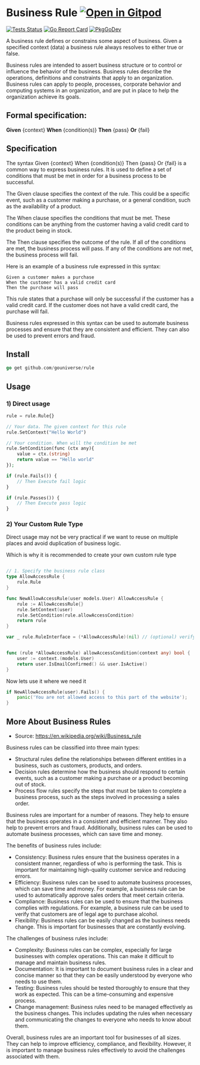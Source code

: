 # Business Rule <a href="https://gitpod.io/#https://github.com/gouniverse/business-rule" style="float:right:"><img src="https://gitpod.io/button/open-in-gitpod.svg" alt="Open in Gitpod" loading="lazy"></a>

[![Tests Status](https://github.com/gouniverse/rule/actions/workflows/tests.yml/badge.svg?branch=main)](https://github.com/gouniverse/rule/actions/workflows/tests.yml)
[![Go Report Card](https://goreportcard.com/badge/github.com/gouniverse/rule)](https://goreportcard.com/report/github.com/gouniverse/rule)
[![PkgGoDev](https://pkg.go.dev/badge/github.com/gouniverse/rule)](https://pkg.go.dev/github.com/gouniverse/rule)

A business rule defines or constrains some aspect of business. Given a specified context (data) a business rule always resolves to either true or false.

Business rules are intended to assert business structure or to control or influence the behavior of the business. Business rules describe the operations, definitions and constraints that apply to an organization. Business rules can apply to people, processes, corporate behavior and computing systems in an organization, and are put in place to help the organization achieve its goals.


## Formal specification: 

<b>Given</b> {context} <b>When</b> {condition(s)} <b>Then</b> {pass} <b>Or</b> {fail}

## Specification

The syntax Given {context} When {condition(s)} Then {pass} Or {fail} is a common way to express business rules. It is used to define a set of conditions that must be met in order for a business process to be successful.

The Given clause specifies the context of the rule. This could be a specific event, such as a customer making a purchase, or a general condition, such as the availability of a product.

The When clause specifies the conditions that must be met. These conditions can be anything from the customer having a valid credit card to the product being in stock.

The Then clause specifies the outcome of the rule. If all of the conditions are met, the business process will pass. If any of the conditions are not met, the business process will fail.

Here is an example of a business rule expressed in this syntax:

```
Given a customer makes a purchase
When the customer has a valid credit card
Then the purchase will pass
```

This rule states that a purchase will only be successful if the customer has a valid credit card. If the customer does not have a valid credit card, the purchase will fail.

Business rules expressed in this syntax can be used to automate business processes and ensure that they are consistent and efficient. They can also be used to prevent errors and fraud.


## Install ##

```go
go get github.com/gouniverse/rule
```

## Usage ##

### 1) Direct usage

```php
rule = rule.Rule{}

// Your data. The given context for this rule
rule.SetContext("Hello World")

// Your condition. When will the condition be met
rule.SetCondition(func (ctx any){
    value = ctx.(string)
    return value == "Hello world"
});

if (rule.Fails()) {
    // Then Execute fail logic
}

if (rule.Passes()) {
    // Then Execute pass logic
}
```

### 2) Your Custom Rule Type

Direct usage may not be very practical if we want to reuse on multiple places and avoid duplication of business logic.

Which is why it is recommended to create your own custom rule type


```go

// 1. Specify the business rule class
type AllowAccessRule {
    rule.Rule
}

func NewAllowAccessRule(user models.User) AllowAccessRule {
	rule := AllowAccessRule{}
    rule.SetContext(user)
	rule.SetCondition(rule.allowAccessCondition)
	return rule
}

var _ rule.RuleInterface = (*AllowAccessRule)(nil) // (optional) verify it extends the RuleInterface interface


func (rule *AllowAccessRule) allowAccessCondition(context any) bool {
	user := context.(models.User)
	return user.IsEmailConfirmed() && user.IsActive()
}
```

Now lets use it where we need it

```go
if NewAllowAccessRule(user).Fails() {
    panic('You are not allowed access to this part of the website');
}
````

## More About Business Rules

- Source: https://en.wikipedia.org/wiki/Business_rule 

Business rules can be classified into three main types:

- Structural rules define the relationships between different entities in a business, such as customers, products, and orders.
- Decision rules determine how the business should respond to certain events, such as a customer making a purchase or a product becoming out of stock.
- Process flow rules specify the steps that must be taken to complete a business process, such as the steps involved in processing a sales order.

Business rules are important for a number of reasons. They help to ensure that the business operates in a consistent and efficient manner. They also help to prevent errors and fraud. Additionally, business rules can be used to automate business processes, which can save time and money.

The benefits of business rules include:

- Consistency: Business rules ensure that the business operates in a consistent manner, regardless of who is performing the task. This is important for maintaining high-quality customer service and reducing errors.
- Efficiency: Business rules can be used to automate business processes, which can save time and money. For example, a business rule can be used to automatically approve sales orders that meet certain criteria.
- Compliance: Business rules can be used to ensure that the business complies with regulations. For example, a business rule can be used to verify that customers are of legal age to purchase alcohol.
- Flexibility: Business rules can be easily changed as the business needs change. This is important for businesses that are constantly evolving.

The challenges of business rules include:

- Complexity: Business rules can be complex, especially for large businesses with complex operations. This can make it difficult to manage and maintain business rules.
- Documentation: It is important to document business rules in a clear and concise manner so that they can be easily understood by everyone who needs to use them.
- Testing: Business rules should be tested thoroughly to ensure that they work as expected. This can be a time-consuming and expensive process.
- Change management: Business rules need to be managed effectively as the business changes. This includes updating the rules when necessary and communicating the changes to everyone who needs to know about them.

Overall, business rules are an important tool for businesses of all sizes. They can help to improve efficiency, compliance, and flexibility. However, it is important to manage business rules effectively to avoid the challenges associated with them.


